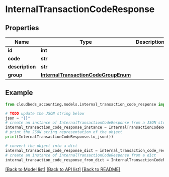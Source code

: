# InternalTransactionCodeResponse


## Properties

Name | Type | Description | Notes
------------ | ------------- | ------------- | -------------
**id** | **int** |  | [optional] 
**code** | **str** |  | [optional] 
**description** | **str** |  | [optional] 
**group** | [**InternalTransactionCodeGroupEnum**](InternalTransactionCodeGroupEnum.md) |  | [optional] 

## Example

```python
from cloudbeds_accounting.models.internal_transaction_code_response import InternalTransactionCodeResponse

# TODO update the JSON string below
json = "{}"
# create an instance of InternalTransactionCodeResponse from a JSON string
internal_transaction_code_response_instance = InternalTransactionCodeResponse.from_json(json)
# print the JSON string representation of the object
print(InternalTransactionCodeResponse.to_json())

# convert the object into a dict
internal_transaction_code_response_dict = internal_transaction_code_response_instance.to_dict()
# create an instance of InternalTransactionCodeResponse from a dict
internal_transaction_code_response_from_dict = InternalTransactionCodeResponse.from_dict(internal_transaction_code_response_dict)
```
[[Back to Model list]](../README.md#documentation-for-models) [[Back to API list]](../README.md#documentation-for-api-endpoints) [[Back to README]](../README.md)


